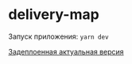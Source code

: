 # delivery-map

Запуск приложения: ```yarn dev```

[Задеплоенная актуальная версия](https://delievery-map.vercel.app/)
